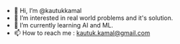 - 👋 Hi, I’m @kautukkamal
- 👀 I’m interested in real world problems and it's solution.
- 🌱 I’m currently learning AI and ML.
- 📫 How to reach me : kautuk.kamal@gmail.com

<!---
kautukkamal/kautukkamal is a ✨ special ✨ repository because its `README.md` (this file) appears on your GitHub profile.
You can click the Preview link to take a look at your changes.
--->
